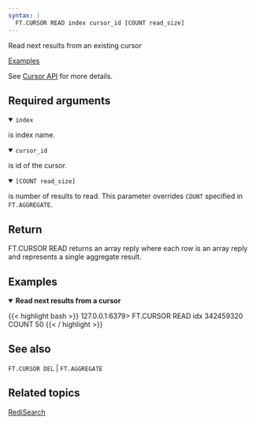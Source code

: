 ```yaml
---
syntax: |
  FT.CURSOR READ index cursor_id [COUNT read_size]
---
```


Read next results from an existing cursor

[Examples](#examples)

See [Cursor API](/docs/stack/search/reference/aggregations/#cursor-api) for more details.

## Required arguments

<details open>
<summary><code>index</code></summary>

is index name.
</details>

<details open>
<summary><code>cursor_id</code></summary>

is id of the cursor.
</details>

<details open>
<summary><code>[COUNT read_size]</code></summary>

is number of results to read. This parameter overrides `COUNT` specified in `FT.AGGREGATE`.
</details>

## Return

FT.CURSOR READ returns an array reply where each row is an array reply and represents a single aggregate result.

## Examples

<details open>
<summary><b>Read next results from a cursor</b></summary>

{{< highlight bash >}}
127.0.0.1:6379> FT.CURSOR READ idx 342459320 COUNT 50
{{< / highlight >}}
</details>

## See also

`FT.CURSOR DEL` | `FT.AGGREGATE`

## Related topics

[RediSearch](/docs/stack/search)
